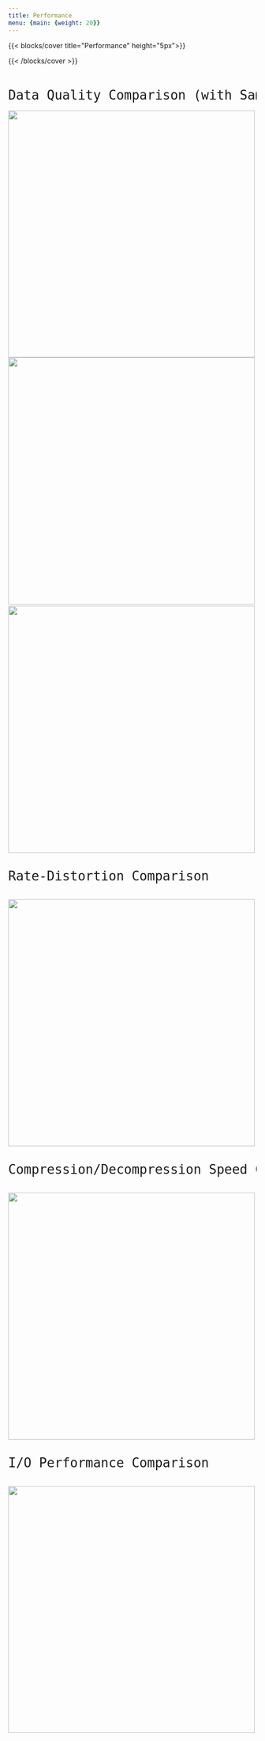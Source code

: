 ```yaml
---
title: Performance
menu: {main: {weight: 20}}
---
```


{{< blocks/cover title="Performance" height="5px">}}

{{< /blocks/cover >}}
<pre>
<br />
<text style="font-size:26px">Data Quality Comparison (with Same Ratio)</text>

<img style="height:500px" src ="https://user-images.githubusercontent.com/5705572/95693406-0dae3580-0be1-11eb-9f05-0ce8b61dd9a2.png">
<img style="height:500px" src ="https://user-images.githubusercontent.com/5705572/95693411-1272e980-0be1-11eb-9a6f-bd8b80bdafd8.png">    
<img style="height:500px" src ="https://user-images.githubusercontent.com/5705572/95693413-16067080-0be1-11eb-88f3-8e920aef85e1.png">
<br />
<text style="font-size:26px">Rate-Distortion Comparison</text>
<br />
<img style="height:500px" src ="https://user-images.githubusercontent.com/5705572/95693513-a2189800-0be1-11eb-82c9-f7e4ed8dca4f.png">
<br />
<text style="font-size:26px">Compression/Decompression Speed Comparison</text>
<br />
<img style="height:500px" src ="https://user-images.githubusercontent.com/5705572/95693991-3c79db00-0be4-11eb-9523-d2152b6bc936.png">
<br />
<text style="font-size:26px">I/O Performance Comparison</text>
<br />
<img style="height:500px" src ="https://user-images.githubusercontent.com/5705572/95694361-9085bf00-0be6-11eb-9f30-9357ac5e6f22.png">
</pre>

